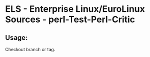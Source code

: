 # ELS - Enterprise Linux/EuroLinux Sources - perl-Test-Perl-Critic 
## Usage:
  Checkout branch or tag.
